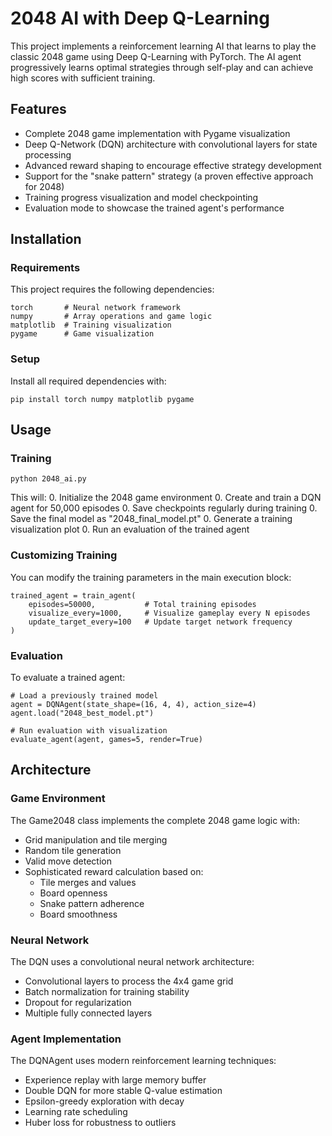 # 2048 AI with Deep Q-Learning
This project implements a reinforcement learning AI that learns to play the classic 2048 game using Deep Q-Learning with PyTorch. The AI agent progressively learns optimal strategies through self-play and can achieve high scores with sufficient training.

## Features
* Complete 2048 game implementation with Pygame visualization
* Deep Q-Network (DQN) architecture with convolutional layers for state processing
* Advanced reward shaping to encourage effective strategy development
* Support for the "snake pattern" strategy (a proven effective approach for 2048)
* Training progress visualization and model checkpointing
* Evaluation mode to showcase the trained agent's performance

## Installation
### Requirements
This project requires the following dependencies:
```
torch       # Neural network framework
numpy       # Array operations and game logic
matplotlib  # Training visualization
pygame      # Game visualization
```

### Setup
Install all required dependencies with:

```
pip install torch numpy matplotlib pygame
```

## Usage
### Training
```
python 2048_ai.py
```

This will:
0. Initialize the 2048 game environment
0. Create and train a DQN agent for 50,000 episodes
0. Save checkpoints regularly during training
0. Save the final model as "2048_final_model.pt"
0. Generate a training visualization plot
0. Run an evaluation of the trained agent

### Customizing Training
You can modify the training parameters in the main execution block:

```
trained_agent = train_agent(
    episodes=50000,           # Total training episodes
    visualize_every=1000,     # Visualize gameplay every N episodes
    update_target_every=100   # Update target network frequency
)
```
### Evaluation
To evaluate a trained agent:
```
# Load a previously trained model
agent = DQNAgent(state_shape=(16, 4, 4), action_size=4)
agent.load("2048_best_model.pt")

# Run evaluation with visualization
evaluate_agent(agent, games=5, render=True)
```

## Architecture
### Game Environment
The Game2048 class implements the complete 2048 game logic with:
* Grid manipulation and tile merging
* Random tile generation
* Valid move detection
* Sophisticated reward calculation based on:
    * Tile merges and values
    * Board openness
    * Snake pattern adherence
    * Board smoothness
 
### Neural Network
The DQN uses a convolutional neural network architecture:
* Convolutional layers to process the 4x4 game grid
* Batch normalization for training stability
* Dropout for regularization
* Multiple fully connected layers

### Agent Implementation
The DQNAgent uses modern reinforcement learning techniques:
* Experience replay with large memory buffer
* Double DQN for more stable Q-value estimation
* Epsilon-greedy exploration with decay
* Learning rate scheduling
* Huber loss for robustness to outliers
